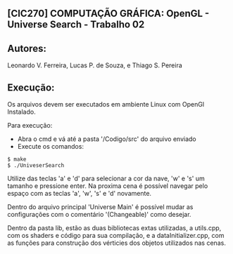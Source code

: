 ## [CIC270] COMPUTAÇÃO GRÁFICA: OpenGL - Universe Search - Trabalho 02

## Autores:
Leonardo V. Ferreira, Lucas P. de Souza,  e Thiago S. Pereira 

## Execução:
Os arquivos devem ser executados em ambiente
Linux com OpenGl Instalado.

Para execução:
- Abra o cmd e vá até a pasta '/Codigo/src' do arquivo enviado 
- Execute os comandos: 

```
$ make
$ ./UniveserSearch
```

Utilize das teclas 'a' e 'd' para selecionar a cor da nave,
'w' e 's' um tamanho e pressione enter. Na proxima
cena é possível navegar pelo espaço com as 
teclas 'a', 'w', 's' e 'd' novamente.

Dentro do arquivo principal 'Universe Main' é possível
mudar as configurações com o comentário
'(Changeable)' como desejar.

Dentro da pasta lib, estão as duas bibliotecas
extas utilizadas, a utils.cpp, com os shaders e código
para sua compilação, e a dataInitializer.cpp, com
as funções para construção dos vérticies dos objetos
utilizados nas cenas.
